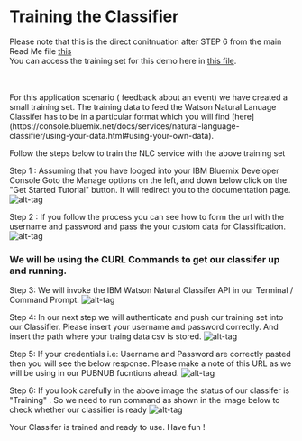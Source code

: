 # Training the Classifier
 
 Please note that this is the direct conitnuation after STEP 6 from the main Read Me file [this](/README.md)
 <br>
 You can access the training set for this demo here in [this file](trainingData/train.csv).
 
 <br>
 <br>
For this application scenario ( feedback about an event) we have created a small training set. The training data to feed the Watson Natural Lanuage Classifer has to be in a particular format which you will find [here](https://console.bluemix.net/docs/services/natural-language-classifier/using-your-data.html#using-your-own-data). 


 
 Follow the steps below to train the NLC service with the above training set
  
Step 1 : Assuming that you have looged into your IBM Bluemix Developer Console Goto the Manage options on the left, 
         and down below click on the "Get Started Tutorial" button. It will redirect you to the documentation page.      
        ![alt-tag](https://github.com/shyampurk/eventFeedbackClassifier/blob/master/screenshots/watson_classifier/watsonAPIstep4.png)

Step 2 : If you follow the process you can see how to form the url with the<br>
        username and password and pass the your custom data for Classification.        
        ![alt-tag](https://github.com/shyampurk/eventFeedbackClassifier/blob/master/screenshots/watson_classifier/watsonAPIstep4A.png)
        


### We will be using the CURL Commands to get our classifer up and running.
        
Step 3: We will invoke the IBM Watson Natural Classifer API in our Terminal / Command Prompt.   ![alt-tag](https://github.com/shyampurk/eventFeedbackClassifier/blob/master/screenshots/trainingClassifier/watsonAPIstep9.png)

Step 4: In our next step we will authenticate and push our training set into our Classifier. Please insert your username and password correctly. And insert the path where your traing data csv is stored.  ![alt-tag](https://github.com/shyampurk/eventFeedbackClassifier/blob/master/screenshots/trainingClassifier/watsonAPIstep10.png)

Step 5: If your credentials i.e: Username and Password are correctly pasted then you will see the below response. Please make a note of this URL as we will be using in our PUBNUB fucntions ahead.  ![alt-tag](https://github.com/shyampurk/eventFeedbackClassifier/blob/master/screenshots/trainingClassifier/watsonAPIstep11.png)

Step 6: If you look carefully in the above image the status of our classifer is "Training" . So we need to run command as shown in the image below to check whether our classifier is ready  ![alt-tag](https://github.com/shyampurk/eventFeedbackClassifier/blob/master/screenshots/trainingClassifier/watsonAPIstep12.png)

Your Classifer is trained and ready to use. Have fun !
